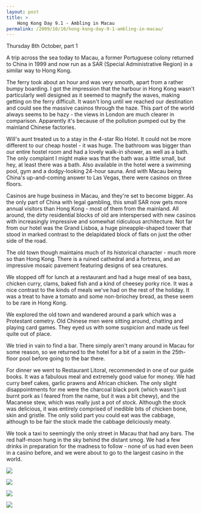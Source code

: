 ```yaml
---
layout: post
title: >
    Hong Kong Day 9.1 - Ambling in Macau
permalink: /2009/10/10/hong-kong-day-9-1-ambling-in-macau/
---
```

Thursday 8th October, part 1

A trip across the sea today to Macau, a former Portuguese colony returned to China in 1999 and now run as a SAR (Special Administrative Region) in a similar way to Hong Kong.

The ferry took about an hour and was very smooth, apart from a rather bumpy boarding. I got the impression that the harbour in Hong Kong wasn't particularly well designed as it seemed to magnify the waves, making getting on the ferry difficult. It wasn't long until we reached our destination and could see the massive casinos through the haze. This part of the world always seems to be hazy - the views in London are much clearer in comparison. Apparently it's because of the pollution pumped out by the mainland Chinese factories.

Will's aunt treated us to a stay in the 4-star Rio Hotel. It could not be more different to our cheap hostel - it was huge. The bathroom was bigger than our entire hostel room and had a lovely walk-in shower, as well as a bath. The only complaint I might make was that the bath was a little small, but hey, at least there was a bath. Also available in the hotel were a swimming pool, gym and a dodgy-looking 24-hour sauna. And with Macau being China's up-and-coming answer to Las Vegas, there were casinos on three floors.

Casinos are huge business in Macau, and they're set to become bigger. As the only part of China with legal gambling, this small SAR now gets more annual visitors than Hong Kong - most of them from the mainland. All around, the dirty residential blocks of old are interspersed with new casinos with increasingly impressive and somewhat ridiculous architecture. Not far from our hotel was the Grand Lisboa, a huge pineapple-shaped tower that stood in marked contrast to the delapidated block of flats on just the other side of the road.

The old town though maintains much of its historical character - much more so than Hong Kong. There is a ruined cathedral and a fortress, and an impressive mosaic pavement featuring designs of sea creatures.

We stopped off for lunch at a restaurant and had a huge meal of sea bass, chicken curry, clams, baked fish and a kind of cheesey porky rice. It was a nice contrast to the kinds of meals we've had on the rest of the holiday. It was a treat to have a tomato and some non-briochey bread, as these seem to be rare in Hong Kong.

We explored the old town and wandered around a park which was a Protestant cemetry. Old Chinese men were sitting around, chatting and playing card games. They eyed us with some suspicion and made us feel quite out of place.

We tried in vain to find a bar. There simply aren't many around in Macau for some reason, so we returned to the hotel for a bit of a swim in the 25th-floor pool before going to the bar there.

For dinner we went to Restaurant Litoral, recommended in one of our guide books. It was a fabulous meal and extremely good value for money. We had curry beef cakes, garlic prawns and African chicken. The only slight disappointments for me were the charcoal black pork (which wasn't just burnt pork as I feared from the name, but it was a bit chewy), and the Macanese stew, which was really just a pot of stock. Although the stock was delicious, it was entirely comprised of inedible bits of chicken bone, skin and gristle. The only solid part you could eat was the cabbage, although to be fair the stock made the cabbage deliciously meaty.

We took a taxi to seemingly the only street in Macau that had any bars. The red half-moon hung in the sky behind the distant smog. We had a few drinks in preparation for the madness to follow - none of us had even been in a casino before, and we were about to go to the largest casino in the world.

![](/images/2009/IMG_0357.JPG)

![](/images/2009/IMG_0358.JPG)

![](/images/2009/IMG_0359.JPG)

![](/images/2009/IMG_0360.JPG)